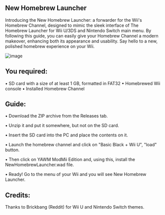 ## ****New Homebrew Launcher****
Introducing the New Homebrew Launcher: a forwarder for the Wii's Homebrew Channel, designed to mimic the sleek interface of The Homebrew Launcher for Wii U/3DS and Nintendo Switch main menu. By following this guide, you can easily give your Homebrew Channel a modern makeover, enhancing both its appearance and usability. Say hello to a new, polished homebrew experience on your Wii.

![image](https://github.com/Liizark/NewHomebrewLauncher/assets/163671829/e2c1b68b-57a3-498b-a614-528ac75c4349)


## ****You required:****
• SD card with a size of at least 1 GB, formatted in FAT32
• Homebrewed Wii console
• Installed Homebrew Channel


## ****Guide:****
• Download the ZIP archive from the Releases tab.

• Unzip it and put it somewhere, but not on the SD card.

• Insert the SD card into the PC and place the contents on it.

• Launch the homebrew channel and click on "Basic Black + Wii U", "load" button.

• Then click on YAWM ModMii Edition and, using this, install the NewHomebrewLauncher.wad file.

• Ready! Go to the menu of your Wii and you will see New Homebrew Launcher.

## ****Credits:****
Thanks to Brickbang (Reddit) for Wii U and Nintendo Switch themes.
